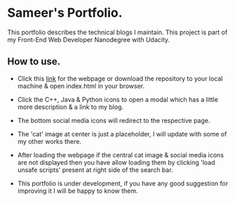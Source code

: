 # Sameer's Portfolio.

This portfolio describes the technical blogs I maintain.
This project is part of my Front-End Web Developer Nanodegree with Udacity.

## How to use.

* Click this [link](https://samtopper.github.io/SameerPortfolio/) for the webpage or download the repository to your local machine & open index.html in your browser.

* Click the C++, Java & Python icons to open a modal which has a little more description & a link to my blog.

* The bottom social media icons will redirect to the respective page.

* The 'cat' image at center is just a placeholder, I will update with some of my other works there.

* After loading the webpage if the central cat image & social media icons are not displayed then you have allow loading them by clicking 'load unsafe scripts' present at right side of the search bar.

* This portfolio is under development, if you have any good suggestion for improving it I will be happy to know them.




